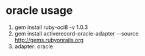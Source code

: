 oracle usage
============
 1. gem install ruby-oci8 -v 1.0.3 
 2. gem install activerecord-oracle-adapter --source http://gems.rubyonrails.org
 3. adapter: oracle
